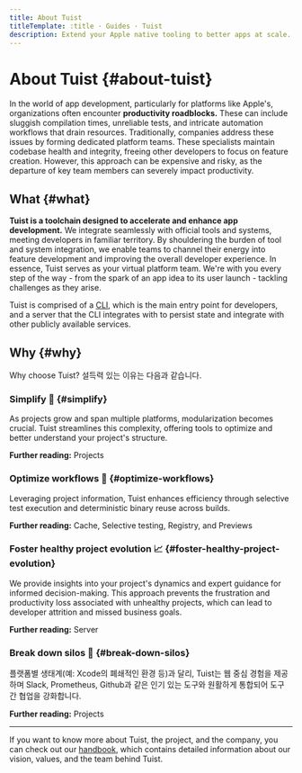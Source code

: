 ```yaml
---
title: About Tuist
titleTemplate: :title · Guides · Tuist
description: Extend your Apple native tooling to better apps at scale.
---
```


<script setup>
import VPFeature from "vitepress/dist/client/theme-default/components/VPFeature.vue";
</script>

# About Tuist {#about-tuist}

In the world of app development, particularly for platforms like Apple's, organizations often encounter **productivity roadblocks.** These can include sluggish compilation times, unreliable tests, and intricate automation workflows that drain resources. Traditionally, companies address these issues by forming dedicated platform teams. These specialists maintain codebase health and integrity, freeing other developers to focus on feature creation. However, this approach can be expensive and risky, as the departure of key team members can severely impact productivity.

## What {#what}

**Tuist is a toolchain designed to accelerate and enhance app development.** We integrate seamlessly with official tools and systems, meeting developers in familiar territory. By shouldering the burden of tool and system integration, we enable teams to channel their energy into feature development and improving the overall developer experience. In essence, Tuist serves as your virtual platform team. We're with you every step of the way - from the spark of an app idea to its user launch - tackling challenges as they arise.

Tuist is comprised of a [CLI](https://github.com/tuist/tuist), which is the main entry point for developers, and a <LocalizedLink href="/server/introduction/why-a-server">server</LocalizedLink> that the CLI integrates with to persist state and integrate with other publicly available services.

## Why {#why}

Why choose Tuist? 설득력 있는 이유는 다음과 같습니다.

### Simplify 🌱 {#simplify}

As projects grow and span multiple platforms, modularization becomes crucial. Tuist streamlines this complexity, offering tools to optimize and better understand your project's structure.

**Further reading:** <LocalizedLink href="/guides/develop/projects">Projects</LocalizedLink>

### Optimize workflows 🚀 {#optimize-workflows}

Leveraging project information, Tuist enhances efficiency through selective test execution and deterministic binary reuse across builds.

**Further reading:** <LocalizedLink href="/guides/develop/cache">Cache</LocalizedLink>, <LocalizedLink href="/guides/develop/selective-testing">Selective testing</LocalizedLink>, <LocalizedLink href="/guides/develop/registry">Registry</LocalizedLink>, and <LocalizedLink href="/guides/share/previews">Previews</LocalizedLink>

### Foster healthy project evolution 📈 {#foster-healthy-project-evolution}

We provide insights into your project's dynamics and expert guidance for informed decision-making. This approach prevents the frustration and productivity loss associated with unhealthy projects, which can lead to developer attrition and missed business goals.

**Further reading:** <LocalizedLink href="/server/introduction/why-a-server">Server</LocalizedLink>

### Break down silos 💜 {#break-down-silos}

플랫폼별 생태계(예: Xcode의 폐쇄적인 환경 등)과 달리, Tuist는 웹 중심 경험을 제공하며 Slack, Prometheus, Github과 같은 인기 있는 도구와 원활하게 통합되어 도구 간 협업을 강화합니다.

**Further reading:** <LocalizedLink href="/guides/develop/projects">Projects</LocalizedLink>

---

If you want to know more about Tuist, the project, and the company, you can check out our [handbook](https://handbook.tuist.io/), which contains detailed information about our vision, values, and the team behind Tuist.
